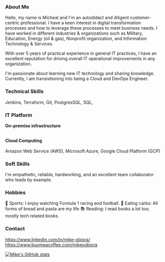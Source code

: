 ### About Me

Hello, my name is Micheal and I'm an autodidact and diligent customer-centric professional. I have a keen interest in digital transformation processes and how to leverage these processes to meet business needs. I have worked in different industries & organizations such as Military, Education, Energy (oil & gas), Nonprofit organization, and Information Technology & Services.

With over 5 years of practical experience in general IT practices, I have an excellent reputation for driving overall IT operational improvements in any organization. 

I'm passionate about learning new IT technology and sharing knowledge. Currently, I am transistioning into being a Cloud and DevOps Engineer. 

### Technical Skills
Jenkins, Terraform, Git, PostgresSQL, SQL, 

### IT Platform
**On-premise infrastructure**

<br>**Cloud Computing**<br>
<br>Amazon Web Service (AWS), Microsoft Azure, Google Cloud Platform (GCP)

### Soft Skills
I'm empathetic, reliable, hardworking, and an excellent team collaborator who leads by example.

### Hobbies
👗 Sports: I enjoy watching Formula 1 racing and football. 
🍞 Eating carbs: All forms of bread and pasta are my life
📚 Reading: I read books a lot too; mostly tech related books. 

### Contact
https://www.linkedin.com/in/mike-obiora/
<br>https://www.buymeacoffee.com/mikeyobiora<br>

[![Mike's GitHub stats](https://github-readme-stats.vercel.app/api?username=mike-obiora)](https://github.com/mike-obiora/github-readme-stats)

